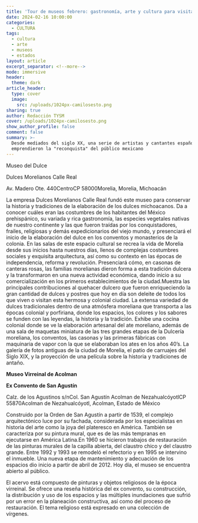 ```yaml
---
title: 'Tour de museos febrero: gastronomía, arte y cultura para visitar '
date: 2024-02-16 10:00:00
categories:
  - CULTURA
tags:
  - cultura
  - arte
  - museos
  - estados
layout: article
excerpt_separator: <!--more-->
mode: immersive
header:
  theme: dark
article_header:
  type: cover
  image:
    src: /uploads/1024px-camilosesto.png
sharing: true
author: Redacción TYSM
cover: /uploads/1024px-camilosesto.png
show_author_profile: false
comment: false
summary: >-
  Desde mediados del siglo XX, una serie de artistas y cantantes españoles
  emprendieron la "reconquista" del público mexicano
---
```

Museo del Dulce

Dulces Morelianos Calle Real

Av. Madero Ote. 440CentroCP 58000Morelia, Morelia, Michoacán

La empresa Dulces Morelianos Calle Real fundó este museo para conservar la historia y tradiciones de la elaboración de los dulces michoacanos. Da a conocer cuáles eran las costumbres de los habitantes del México prehispánico, su variada y rica gastronomía, las especies vegetales nativas de nuestro continente y las que fueron traídas por los conquistadores, frailes, religiosas y demás expedicionarios del viejo mundo, y presenciará el inicio de la elaboración del dulce en los conventos y monasterios de la colonia. En las salas de este espacio cultural se recrea la vida de Morelia desde sus inicios hasta nuestros días, llenos de complejas costumbres sociales y exquisita arquitectura, así como su contexto en las épocas de independencia, reforma y revolución. Presenciará cómo, en casonas de canteras rosas, las familias morelianas dieron forma a esta tradición dulcera y la transformaron en una nueva actividad económica, dando inicio a su comercialización en los primeros establecimientos de la ciudad.Muestra las principales contribuciones al quehacer dulcero que fueron enriqueciendo la gran cantidad de dulces y postres que hoy en día son deleite de todos los que viven o visitan esta hermosa y colonial ciudad. La extensa variedad de dulces tradicionales dentro de una atmósfera moreliana que transporta a las épocas colonial y porfiriana, donde los espacios, los colores y los sabores se funden con las leyendas, la historia y la tradición. Exhibe una cocina colonial donde se ve la elaboración artesanal del ate moreliano, además de una sala de maquetas miniatura de las tres grandes etapas de la Dulcería moreliana, los conventos, las casonas y las primeras fábricas con maquinaria de vapor con la que se elaboraban los ates en los años 40’s. La galería de fotos antiguas de la ciudad de Morelia, el patio de carruajes del Siglo XIX, y la proyección de una película sobre la historia y tradiciones de antaño.



**Museo Virreinal de Acolman**

**Ex Convento de San Agustín**

Calz. de los Agustinos s/nCol. San Agustín Acolman de NezahualcóyotlCP 55870Acolman de Nezahualcóyotl, Acolman, Estado de México

Construido por la Orden de San Agustín a partir de 1539, el complejo arquitectónico luce por su fachada, considerada por los especialistas en historia del arte como la joya del plateresco en América. También se caracteriza por su pintura mural, que es de las más tempranas en ejecutarse en América Latina.En 1960 se hicieron trabajos de restauración de las pinturas murales de la capilla abierta, del claustro chico y del claustro grande. Entre 1992 y 1993 se remodeló el refectorio y en 1995 se intervino el inmueble. Una nueva etapa de mantenimiento y adecuación de los espacios dio inicio a partir de abril de 2012. Hoy día, el museo se encuentra abierto al público.

El acervo está compuesto de pinturas y objetos religiosos de la época virreinal. Se ofrece una reseña histórica del ex convento, su construcción, la distribución y uso de los espacios y las múltiples inundaciones que sufrió por un error en la planeación constructiva, así como del proceso de restauración. El tema religioso está expresado en una colección de vírgenes.